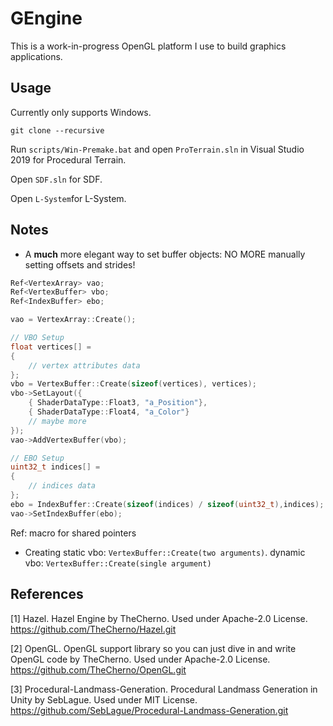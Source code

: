 # GEngine 

This is a work-in-progress OpenGL platform I use to build graphics applications. 

## Usage

Currently only supports Windows. 

```
git clone --recursive 
```

Run `scripts/Win-Premake.bat` and open `ProTerrain.sln` in Visual Studio 2019 for Procedural Terrain.

Open `SDF.sln` for SDF.

Open `L-System`for L-System.

## Notes

- A **much** more elegant way to set buffer objects: NO MORE manually setting offsets and strides! 
```c++
Ref<VertexArray> vao;
Ref<VertexBuffer> vbo;
Ref<IndexBuffer> ebo;

vao = VertexArray::Create();

// VBO Setup
float vertices[] = 
{ 
    // vertex attributes data 
};
vbo = VertexBuffer::Create(sizeof(vertices), vertices);
vbo->SetLayout({
    { ShaderDataType::Float3, "a_Position"},
    { ShaderDataType::Float4, "a_Color"}
    // maybe more
});
vao->AddVertexBuffer(vbo);

// EBO Setup
uint32_t indices[] = 
{ 
    // indices data
};
ebo = IndexBuffer::Create(sizeof(indices) / sizeof(uint32_t),indices);
vao->SetIndexBuffer(ebo);
```

Ref: macro for shared pointers

- Creating static vbo: `VertexBuffer::Create(two arguments)`. dynamic vbo: `VertexBuffer::Create(single argument)`


## References

[1] Hazel. Hazel Engine by TheCherno. 
    Used under Apache-2.0 License.
    https://github.com/TheCherno/Hazel.git

[2] OpenGL. OpenGL support library so you can just dive in and write OpenGL code by TheCherno.
    Used under Apache-2.0 License.
    https://github.com/TheCherno/OpenGL.git

[3] Procedural-Landmass-Generation. Procedural Landmass Generation in Unity by SebLague.
    Used under MIT License.
    https://github.com/SebLague/Procedural-Landmass-Generation.git
